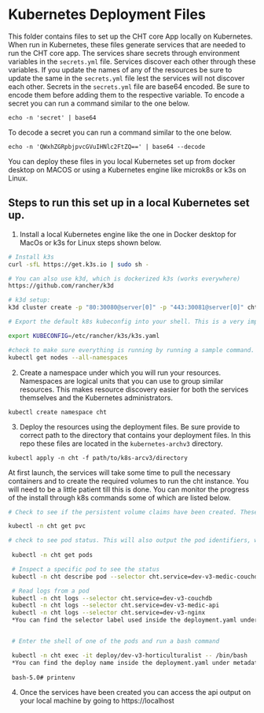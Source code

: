 # Kubernetes Deployment Files

This folder contains files to set up the CHT core App locally on Kubernetes. When run in Kubernetes, these files generate services that are needed to run the CHT core app.
The services share secrets through environment variables in the  `secrets.yml` file. Services discover each other through these variables. If you update the names of any of the resources be sure to update the same in the `secrets.yml` file lest the services will not discover each other.
Secrets in the `secrets.yml` file are base64 encoded. Be sure to encode them before adding them to the respective variable.
To encode a secret you can run a command similar to the one below.

`echo -n 'secret' | base64`

To decode a secret you can run a command similar to the one below.

`echo -n 'QWxhZGRpbjpvcGVuIHNlc2FtZQ==' | base64 --decode`

You can deploy these files in you local Kubernetes set up from docker desktop on MACOS or using a Kubernetes engine like microk8s or k3s on Linux.

## Steps to run this set up in a local Kubernetes set up. 

1. Install a local Kubernetes engine like the one in  Docker desktop for MacOs or k3s for Linux steps shown below. 

```bash
# Install k3s 
curl -sfL https://get.k3s.io | sudo sh -

# You can also use k3d, which is dockerized k3s (works everywhere)
https://github.com/rancher/k3d

# k3d setup:
k3d cluster create -p "80:30080@server[0]" -p "443:30081@server[0]" cht-trial

# Export the default k8s kubeconfig into your shell. This is a very important step as it enables you to be able to authenticate through the cluster and be able to run commands. 

export KUBECONFIG=/etc/rancher/k3s/k3s.yaml

#check to make sure everything is running by running a sample command. 
kubectl get nodes --all-namespaces

```

2. Create a namespace under which you will run your resources. Namespaces are logical units that you can use to group similar resources. This makes resource discovery easier for both the services themselves and the Kubernetes administrators.

`kubectl create namespace cht`

3. Deploy the resources using the deployment files. Be sure provide to correct path to the directory that contains your deployment files. In this repo these files are located in the `kubernetes-archv3` directory.

`kubectl apply -n cht -f path/to/k8s-arcv3/directory`

 At first launch, the services will take some time to pull the necessary containers and to create the required volumes to run the cht instance. You will need to be a little patient till this is done. You can monitor the progress of the install through k8s commands some of which are listed below. 

 ```bash
 # Check to see if the persistent volume claims have been created. These are used by the CouchDB container to store data
 
 kubectl -n cht get pvc

 # check to see pod status. This will also output the pod identifiers, which look like "dev-v3-couchdb-85cdbd6b8f-cmm5q" and are used in other commands at the pod level.
  
  kubectl -n cht get pods

  # Inspect a specific pod to see the status 
  kubectl -n cht describe pod --selector cht.service=dev-v3-medic-couchdb

  # Read logs from a pod
  kubectl -n cht logs --selector cht.service=dev-v3-couchdb
  kubectl -n cht logs --selector cht.service=dev-v3-medic-api
  kubectl -n cht logs --selector cht.service=dev-v3-nginx
  *You can find the selector label used inside the deployment.yaml under spec.selector.matchLabels*


  # Enter the shell of one of the pods and run a bash command

  kubectl -n cht exec -it deploy/dev-v3-horticulturalist -- /bin/bash
  *You can find the deploy name inside the deployment.yaml under metadata.name*
    
  bash-5.0# printenv

 ```

4. Once the services have been created you can access the api output on your local machine by going to https://localhost 
